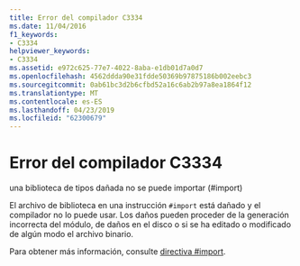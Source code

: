 ```yaml
---
title: Error del compilador C3334
ms.date: 11/04/2016
f1_keywords:
- C3334
helpviewer_keywords:
- C3334
ms.assetid: e972c625-77e7-4022-8aba-e1db01d7a0d7
ms.openlocfilehash: 4562ddda90e31fdde50369b97875186b002eebc3
ms.sourcegitcommit: 0ab61bc3d2b6cfbd52a16c6ab2b97a8ea1864f12
ms.translationtype: MT
ms.contentlocale: es-ES
ms.lasthandoff: 04/23/2019
ms.locfileid: "62300679"
---
```

# <a name="compiler-error-c3334"></a>Error del compilador C3334

una biblioteca de tipos dañada no se puede importar (#import)

El archivo de biblioteca en una instrucción `#import` está dañado y el compilador no lo puede usar.  Los daños pueden proceder de la generación incorrecta del módulo, de daños en el disco o si se ha editado o modificado de algún modo el archivo binario.

Para obtener más información, consulte [directiva #import](../../preprocessor/hash-import-directive-cpp.md).